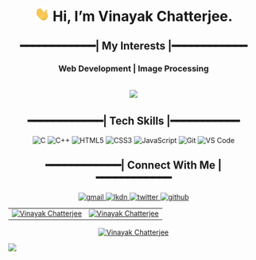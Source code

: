  <h1 align="center"><img src="https://github.com/ABSphreak/ABSphreak/blob/master/gifs/Hi.gif" width="30px"> Hi, I’m Vinayak Chatterjee.</h1>

<h2 align="center">
━━━━━━━━━━━━| My Interests |━━━━━━━━━━━━</h2>
  <h3 align="center">Web Development | Image Processing </h3>
  <h2 align="center">
<img src="https://imgur.com/mxoLMrw.png" />






 <h2 align="center">
━━━━━━━━━━━━| Tech Skills |━━━━━━━━━━━</h2>

 <p align="center"> 
<img alt="C" src="https://img.shields.io/badge/c-%2300599C.svg?&style=for-the-badge&logo=c&logoColor=white" />
<img alt="C++" src="https://img.shields.io/badge/c++-%2300599C.svg?&style=for-the-badge&logo=c%2B%2B&ogoColor=white" />
<img alt="HTML5" src="https://img.shields.io/badge/html5-%23E34F26.svg?&style=for-the-badge&logo=html5&logoColor=white" />
 <img alt="CSS3" src="https://img.shields.io/badge/css3-%231572B6.svg?&style=for-the-badge&logo=css3&logoColor=white" />
 <img alt="JavaScript" src="https://img.shields.io/badge/javascript-%23323330.svg?&style=for-the-badge&logo=javascript&logoColor=%23F7DF1E" />
<img alt="Git" src="https://img.shields.io/badge/Git-F05032?style=for-the-badge&logo=git&logoColor=white" />
<img alt="VS Code" src="https://img.shields.io/badge/Visual_Studio_Code-0078D4?style=for-the-badge&logo=visual%20studio%20code&logoColor=white" />
    
</p>


 <h2 align="center">
━━━━━━━━━━━━| Connect With Me |━━━━━━━━━━━━</h2>
<p align="center">
 <a href="https://vinayakchatterjee28@gmail.com"><img alt="gmail" src="https://img.shields.io/badge/Gmail-D14836?style=for-the-badge&logo=gmail&logoColor=white"/> 
 <a href="https://www.linkedin.com/in/vinayak-chatterjee-b06331202/"><img alt="lkdn" src="https://img.shields.io/badge/LinkedIn-0077B5?style=for-the-badge&logo=linkedin&logoColor=white"/>
<a href="https://twitter.com/Vinayak_2108"><img alt="twitter" src="https://img.shields.io/badge/Twitter-1DA1F2?style=for-the-badge&logo=twitter&logoColor=white"/>
<a href="https://github.com/Vinayak-2108"><img alt="github" src="https://img.shields.io/badge/GitHub-100000?style=for-the-badge&logo=github&logoColor=white"/>
	</p>


<table align="center">
  <tr>
   
<td><img src="https://github-readme-stats.vercel.app/api?username=Vinayak-2108&theme=blue-green&show_icons=true" alt="Vinayak Chatterjee" />
    <td><img src="https://github-readme-stats.vercel.app/api/top-langs/?username=Vinayak-2108&langs_count=8&theme=blue-green" alt="Vinayak Chatterjee" /></td>
  </tr>
</table>
 <!-- <h2 align="center">
━━━━━━━━━━━━| Projects |━━━━━━━━━━━━</h2>


<!-- | Project Name      | Description | 
| :---:        |    :----   |  
| [My Portfolio Website](https://mohittk.github.io/)     | Portfolio website build using HTML5, CSS3, JavaScript
| [Space Voyager](https://space-voyager.netlify.app)     | Space Exploration website.
| [Techtronics](https://techtronics1.netlify.app)     | ECE students web dev website.
| [Being Indian](https://being-indian.netlify.app)     | A glimpse of Incredible India.
| [Weather App](https://mohittk.github.io/React-Weather-App/)     | Weather-API app made using ReactJS.
| [Certificate maker](https://neos-certificate-maker.netlify.app/)     | Certificate maker built using JS and CSS. -->



<div align="center">
<p><img align="center" src="https://github-readme-streak-stats.herokuapp.com/?user=Vinayak-2108&theme=dark" alt="Vinayak Chatterjee" /></p>
  </div>

<a href="https://git.io/mohittk"><img src="https://activity-graph.herokuapp.com/graph?username=Vinayak-2108&theme=nord" /></a>
	

